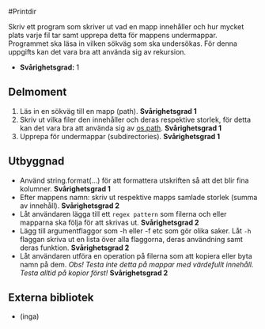 
#Printdir

Skriv ett program som skriver ut vad en mapp innehåller och hur mycket plats varje fil tar samt upprepa detta för mappens undermappar. Programmet ska läsa in vilken sökväg som ska undersökas.
För denna uppgifts kan det vara bra att använda sig av rekursion.

- **Svårighetsgrad:** 1

## Delmoment

1. Läs in en sökväg till en mapp (path). **Svårighetsgrad 1**
2. Skriv ut vilka filer den innehåller och deras respektive storlek, för detta kan det vara bra att använda sig av [os.path](https://docs.python.org/2/library/os.path.html). **Svårighetsgrad 1**
3. Upprepa för undermappar (subdirectories). **Svårighetsgrad 1**

## Utbyggnad

- Använd string.format(...) för att formattera utskriften så att det blir fina kolumner. **Svårighetsgrad 1**
- Efter mappens namn: skriv ut respektive mapps samlade storlek (summa av innehåll). **Svårighetsgrad 2**
- Låt användaren lägga till ett `regex pattern` som filerna och eller mapparna ska följa för att skrivas ut. **Svårighetsgrad 2**
- Lägg till argumentflaggor som -h eller -f etc som gör olika saker. Låt `-h` flaggan skriva ut en lista över alla flaggorna, deras användning samt deras funktion. **Svårighetsgrad 2**
- Låt användaren utföra en operation på filerna som att kopiera eller byta namn på dem. *Obs! Testa inte detta på mappar med värdefullt innehåll. Testa alltid på kopior först!*  **Svårighetsgrad 2**

## Externa bibliotek
- (inga)
